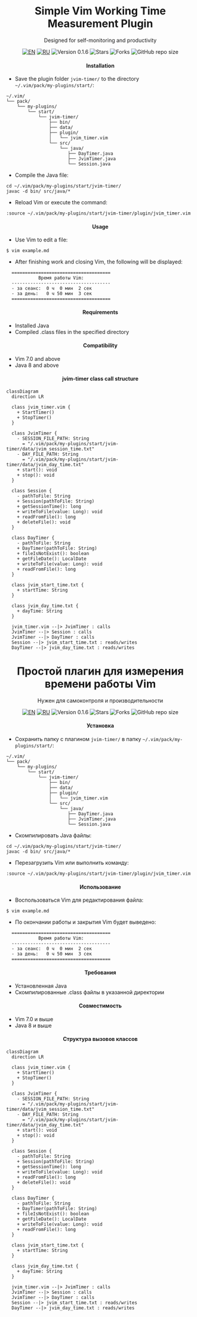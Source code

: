 <div align="center">

  <a id="english"></a>
  <h1>Simple Vim Working Time Measurement Plugin</h1>
  <p>Designed for self-monitoring and productivity</p>

  [![EN](https://img.shields.io/badge/English-🇬🇧-blue)](#english)
  [![RU](https://img.shields.io/badge/Русский-🇷🇺-red)](#russian)
  ![Version 0.1.6](https://img.shields.io/badge/Version-0.1.6-orange.svg)
  ![Stars](https://img.shields.io/github/stars/AlexandrAnatoliev/jvim-plugins.svg?style=flat)
  ![Forks](https://img.shields.io/github/forks/AlexandrAnatoliev/jvim-plugins.svg?style=flat)
  ![GitHub repo size](https://img.shields.io/github/repo-size/AlexandrAnatoliev/jvim-plugins)

</div>

<div align="center">
  <h4>Installation</h4>
</div>
 
* Save the plugin folder `jvim-timer/` to the directory  
`~/.vim/pack/my-plugins/start/`:

```
~/.vim/
└── pack/
    └── my-plugins/
        └── start/
            └── jvim-timer/
                ├── bin/
                ├── data/
                ├── plugin/
                │   └── jvim_timer.vim
                └── src/
                    └── java/
                       ├── DayTimer.java
                       ├── JvimTimer.java
                       └── Session.java
```

* Compile the Java file:
```
cd ~/.vim/pack/my-plugins/start/jvim-timer/
javac -d bin/ src/java/*
```

* Reload Vim or execute the command:

```
:source ~/.vim/pack/my-plugins/start/jvim-timer/plugin/jvim_timer.vim
```

<div align="center">
  <h4>Usage</h4>
</div>

* Use Vim to edit a file:
```
$ vim example.md
```

* After finishing work and closing Vim, 
the following will be displayed:
```
  =====================================
            Время работы Vim:           
  -------------------------------------
  - за сеанс:  0 ч  0 мин  2 сек
  - за день:   0 ч 50 мин  3 сек
  =====================================
```

<div align="center">
  <h4>Requirements</h4>
</div>
 
* Installed Java
* Compiled .class files in the specified directory

<div align="center">
  <h4>Compatibility</h4>
</div>
 
* Vim 7.0 and above
* Java 8 and above

<div align="center">
  <h4>jvim-timer class call structure</h4>
</div>

```mermaid
classDiagram
  direction LR
  
  class jvim_timer.vim {
    + StartTimer()
    + StopTimer()
  }

  class JvimTimer {
    - SESSION_FILE_PATH: String 
      = "/.vim/pack/my-plugins/start/jvim-timer/data/jvim_session_time.txt"
    - DAY_FILE_PATH: String 
      = "/.vim/pack/my-plugins/start/jvim-timer/data/jvim_day_time.txt"
    + start(): void
    + stop(): void
  }

  class Session {
    - pathToFile: String
    + Session(pathToFile: String)
    + getSessionTime(): long
    + writeToFile(value: Long): void
    + readFromFile(): long
    + deleteFile(): void
  }

  class DayTimer {
    - pathToFile: String
    + DayTimer(pathToFile: String)
    + fileIsNotExist(): boolean
    + getFileDate(): LocalDate
    + writeToFile(value: Long): void
    + readFromFile(): long
  }

  class jvim_start_time.txt {
    + startTime: String 
  }

  class jvim_day_time.txt {
    + dayTime: String
  }

  jvim_timer.vim --|> JvimTimer : calls
  JvimTimer --|> Session : calls
  JvimTimer --|> DayTimer : calls
  Session --|> jvim_start_time.txt : reads/writes
  DayTimer --|> jvim_day_time.txt : reads/writes
```

<div align="center">

  <a id="russian"></a>
  <h1>Простой плагин для измерения времени работы Vim</h1>
  <p>Нужен для самоконтроля и производительности</p>

  [![EN](https://img.shields.io/badge/English-🇬🇧-blue)](#english)
  [![RU](https://img.shields.io/badge/Русский-🇷🇺-red)](#russian)
  ![Version 0.1.6](https://img.shields.io/badge/Version-0.1.6-orange.svg)
  ![Stars](https://img.shields.io/github/stars/AlexandrAnatoliev/jvim-plugins.svg?style=flat)
  ![Forks](https://img.shields.io/github/forks/AlexandrAnatoliev/jvim-plugins.svg?style=flat)
  ![GitHub repo size](https://img.shields.io/github/repo-size/AlexandrAnatoliev/jvim-plugins)

</div>

<div align="center">
  <h4>Установка</h4>
</div>
 
* Сохранить папку с плагином `jvim-timer/` в папку 
`~/.vim/pack/my-plugins/start/`:
```
~/.vim/
└── pack/
    └── my-plugins/
        └── start/
            └── jvim-timer/
                ├── bin/
                ├── data/
                ├── plugin/
                │   └── jvim_timer.vim
                └── src/
                    └── java/
                       ├── DayTimer.java
                       ├── JvimTimer.java
                       └── Session.java
```

* Скомпилировать Java файлы:
```
cd ~/.vim/pack/my-plugins/start/jvim-timer/
javac -d bin/ src/java/*
```

* Перезагрузить Vim или выполнить команду:

```
:source ~/.vim/pack/my-plugins/start/jvim-timer/plugin/jvim_timer.vim
```

<div align="center">
  <h4>Использование</h4>
</div>

* Воспользоваться Vim для редактирования файла:
```
$ vim example.md
```

* По окончании работы и закрытия Vim будет выведено:
```
  =====================================
            Время работы Vim:           
  -------------------------------------
  - за сеанс:  0 ч  0 мин  2 сек
  - за день:   0 ч 50 мин  3 сек
  =====================================
```

<div align="center">
  <h4>Требования</h4>
</div>
 
* Установленная Java
* Скомпилированные .class файлы в указанной директории

<div align="center">
  <h4>Совместимость</h4>
</div>
 
* Vim 7.0 и выше
* Java 8 и выше

<div align="center">
  <h4>Структура вызовов классов</h4>
</div>

```mermaid
classDiagram
  direction LR
  
  class jvim_timer.vim {
    + StartTimer()
    + StopTimer()
  }

  class JvimTimer {
    - SESSION_FILE_PATH: String 
      = "/.vim/pack/my-plugins/start/jvim-timer/data/jvim_session_time.txt"
    - DAY_FILE_PATH: String 
      = "/.vim/pack/my-plugins/start/jvim-timer/data/jvim_day_time.txt"
    + start(): void
    + stop(): void
  }

  class Session {
    - pathToFile: String
    + Session(pathToFile: String)
    + getSessionTime(): long
    + writeToFile(value: Long): void
    + readFromFile(): long
    + deleteFile(): void
  }

  class DayTimer {
    - pathToFile: String
    + DayTimer(pathToFile: String)
    + fileIsNotExist(): boolean
    + getFileDate(): LocalDate
    + writeToFile(value: Long): void
    + readFromFile(): long
  }

  class jvim_start_time.txt {
    + startTime: String 
  }

  class jvim_day_time.txt {
    + dayTime: String
  }

  jvim_timer.vim --|> JvimTimer : calls
  JvimTimer --|> Session : calls
  JvimTimer --|> DayTimer : calls
  Session --|> jvim_start_time.txt : reads/writes
  DayTimer --|> jvim_day_time.txt : reads/writes
```
